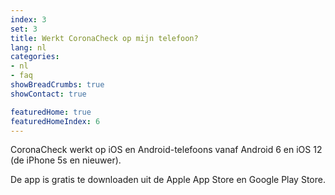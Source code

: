 ```yaml
---
index: 3
set: 3
title: Werkt CoronaCheck op mijn telefoon? 
lang: nl
categories:
- nl
- faq
showBreadCrumbs: true
showContact: true

featuredHome: true
featuredHomeIndex: 6
---
```

CoronaCheck werkt op iOS en Android-telefoons vanaf Android 6 en iOS 12 (de iPhone 5s en nieuwer). 

De app is gratis te downloaden uit de Apple App Store en Google Play Store. 
